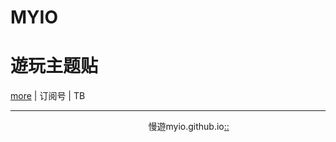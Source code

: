 # MYIO
# 遊玩主题贴
[more](https://myngy.github.io/)    |  订阅号    |  TB<br />



---
                                                          慢遊myio.github.io[::](https://github.com/myio/myio.github.io/edit/master/README.md)
